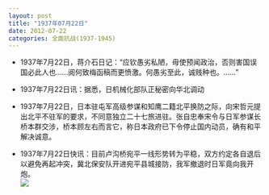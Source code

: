 ```yaml
---
layout: post
title: "1937年07月22日"
date: 2012-07-22
categories: 全面抗战(1937-1945)
---
```


<meta name="referrer" content="no-referrer" />

- 1937年7月22日，蒋介石日记：“应钦愚劣私陋，毋使预闻政治，否则害国误国必此人也……阅何致梅函稿而更愤激。何愚劣至此，诚贱种也。……” 

- 1937年7月22日讯：据悉，日机械化部队正秘密向华北调动 

- 1937年7月22日，日本驻屯军高级参谋和知鹰二籍北平换防之际，向宋哲元提出北平不驻军的要求，不同意独立二十七旅进驻。张自忠奉宋令与日军参谋长桥本群交涉，桥本顾左右而言它，称日本政府已下令停止国内动员，确有和平解决诚意。 

- 1937年7月22日快讯：目前卢沟桥宛平一线形势转为平稳，双方约定各自退后以避免再起冲突，冀北保安队开进宛平县城接防，我军撤退时日军竟向我开炮。 <br/><img src="https://ww4.sinaimg.cn/large/aca367d8jw1dv5mia0ahpj.jpg" />

